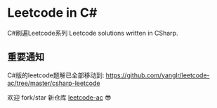 # Leetcode in C#
C#刷遍Leetcode系列
Leetcode solutions written in CSharp.

## 重要通知

C#版的leetcode题解已全部移动到:
<https://github.com/yanglr/leetcode-ac/tree/master/csharp-leetcode>

欢迎 fork/star 新仓库 [leetcode-ac](https://github.com/yanglr/leetcode-ac) 😎

